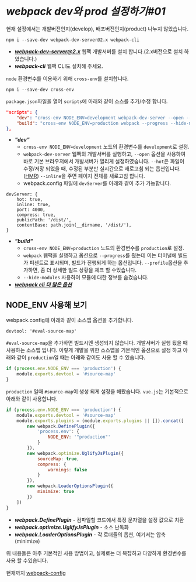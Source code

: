# _webpack dev와 prod 설정하기#01_

현재 설정에서는 개발버전인지(develop), 배포버전인지(product) 나누지 않았습니다.

    npm i --save-dev webpack-dev-server@2.x webpack-cli

- ***webpack-dev-server@2.x*** 웹팩 개발서버를 설치 합니다.(2.x버전으로 설치 하였습니다.)
- ***webpack-cli*** 웹팩 CLI도 설치해 주세요.

```node``` 환경변수를 이용하기 위해  ```cross-env```를 설치합니다. 

    npm i --save-dev cross-env

```package.json```파일을 열어 ```scripts```에 아래와 같이 소스를 추가/수정 합니다.
```json
"scripts": {
    "dev": "cross-env NODE_ENV=development webpack-dev-server --open --hot",
    "build": "cross-env NODE_ENV=production webpack --progress --hide-modules"
},
```
- ***"dev"***
    - ```cross-env NODE_ENV=development``` 노드의 환경변수를 ```development```로 설정.
    - ```webpack-dev-server``` 웹팩의 개발서버를 실행하고, ```--open``` 옵션을 사용하여 바로 기본 브라우저에서 개발서버가 열리게 설정하였습니다. ```--hot```은 파일이 수정/저장 되었을 때, 수정된 부분만 실시간으로 새로고침 되는 옵션입니다.([HMR](https://webpack.js.org/concepts/hot-module-replacement/)) ```--inline```을 주면 페이지 전체를 새로고침 합니다.
    - webpack.config 파일에 ```devServer```를 아래와 같이 추가 가능합니다.
```
devServer: {
    hot: true,
    inline: true,
    port: 4000,
    compress: true,
    publicPath: '/dist/',
    contentBase: path.join(__dirname, '/dist/'),
}
```
- ***"build"***
    - ```cross-env NODE_ENV=production``` 노드의 환경변수를 ```production```로 설정.
    - ```webpack``` 웹팩을 실행하고 옵션으로 ```--progress```를 줬는데 이는 터미널에 빌드가 퍼센트로 표시되며, 빌드가 진행되게 하는 옵션입니다. ```--profile```옵션을 추가하면, 좀 더 상세한 빌드 상황을 체크 할 수있습니다.
    - ```--hide-modules``` 사용하여 모듈에 대한 정보를 숨겼습니다.
- ***[webpack cli 더 많은 옵션](https://webpack.js.org/api/cli/)***

## NODE_ENV 사용해 보기

webpack.config에 아래와 같이 소스맵 옵션을 추가합니다.

    devtool: '#eval-source-map'

```#eval-source-map```을 추가하면 빌드시엔 생성되지 않습니다. 개발서버가 실행 됬을 때 사용하는 소스맵 입니다. 이렇게 개발을 위한 소스맵을 기본적인 옵션으로 설정 하고 아래와 같이 ```production```일 때는 아래와 같이도 사용 할 수 있습니다.
```javascript
if (process.env.NODE_ENV === 'production') {
    module.exports.devtool = '#source-map'
}
```
```production``` 일때 ```#source-map```이 생성 되게 설정을 해봤습니다.
```vue.js```는 기본적으로 아래와 같이 사용합니다.
```javascript
if (process.env.NODE_ENV === 'production') {
    module.exports.devtool = '#source-map'
    module.exports.plugins = (module.exports.plugins || []).concat([
        new webpack.DefinePlugin({
            'process.env': {
                NODE_ENV: '"production"'
            }
        }),
        new webpack.optimize.UglifyJsPlugin({
            sourceMap: true,
            compress: {
                warnings: false
            }
        }),
        new webpack.LoaderOptionsPlugin({
            minimize: true
        })
    ])
}
```
- ***webpack.DefinePlugin*** - 컴파일할 코드에서 특정 문자열을 설정 값으로 치환
- ***webpack.optimize.UglifyJsPlugin*** - 소스 난독화
- ***webpack.LoaderOptionsPlugin*** - 각 로더들의 옵션, 여기서는 압축(minimize)

위 내용들은 아주 기본적인 사용 방법이고, 실제로는 더 복잡하고 다양하게 환경변수를 사용 할 수있습니다.

현재까지 [webpack-config](https://github.com/jsStudyGroup/webpackBeta/tree/master/webpack-config)